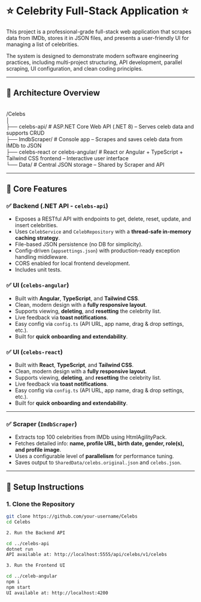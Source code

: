# ⭐ Celebrity Full-Stack Application ⭐

This project is a professional-grade full-stack web application that scrapes data from IMDb, stores it in JSON files, and presents a user-friendly UI for managing a list of celebrities.

The system is designed to demonstrate modern software engineering practices, including multi-project structuring, API development, parallel scraping, UI configuration, and clean coding principles.

---

## 🧱 Architecture Overview

<br>/Celebs
<br>│
<br>├── celebs-api/ # ASP.NET Core Web API (.NET 8) – Serves celeb data and supports CRUD
<br>├── ImdbScraper/ # Console app – Scrapes and saves celeb data from IMDb to JSON
<br>├── celebs-react or celebs-angular/ # React or Angular + TypeScript + Tailwind CSS frontend – Interactive user interface
<br>└── Data/ # Central JSON storage – Shared by Scraper and API

---

## 🔧 Core Features

### ✅ Backend (.NET API - `celebs-api`)
- Exposes a RESTful API with endpoints to get, delete, reset, update, and insert celebrities.
- Uses `CelebService` and `CelebRepository` with a **thread-safe in-memory caching strategy**.
- File-based JSON persistence (no DB for simplicity).
- Config-driven (`appsettings.json`) with production-ready exception handling middleware.
- CORS enabled for local frontend development.
- Includes unit tests.


### ✅ UI (`celebs-angular`)
- Built with **Angular**, **TypeScript**, and **Tailwind CSS**.
- Clean, modern design with a **fully responsive layout**.
- Supports viewing, **deleting**, and **resetting** the celebrity list.
- Live feedback via **toast notifications**.
- Easy config via `config.ts` (API URL, app name, drag & drop settings, etc.).
- Built for **quick onboarding and extendability**.

### ✅ UI (`celebs-react`)
- Built with **React**, **TypeScript**, and **Tailwind CSS**.
- Clean, modern design with a **fully responsive layout**.
- Supports viewing, **deleting**, and **resetting** the celebrity list.
- Live feedback via **toast notifications**.
- Easy config via `config.ts` (API URL, app name, drag & drop settings, etc.).
- Built for **quick onboarding and extendability**.
----

### ✅ Scraper (`ImdbScraper`)
- Extracts top 100 celebrities from IMDb using HtmlAgilityPack.
- Fetches detailed info: **name, profile URL, birth date, gender, role(s), and profile image**.
- Uses a configurable level of **parallelism** for performance tuning.
- Saves output to `SharedData/celebs.original.json` and `celebs.json`.

---

## 🚀 Setup Instructions

### 1. Clone the Repository
```bash
git clone https://github.com/your-username/Celebs
cd Celebs

2. Run the Backend API

cd ../celebs-api
dotnet run
API available at: http://localhost:5555/api/celebs/v1/celebs

3. Run the Frontend UI

cd ../celeb-angular
npm i
npm start
UI available at: http://localhost:4200

